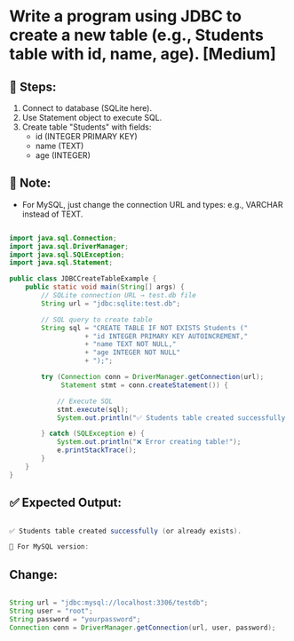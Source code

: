 # Write a program using JDBC to create a new table (e.g., Students table with id, name, age). [Medium]

## 🔹 Steps:
1. Connect to database (SQLite here).
2. Use Statement object to execute SQL.
3. Create table "Students" with fields:
   - id (INTEGER PRIMARY KEY)
   - name (TEXT)
   - age (INTEGER)

## 🔹 Note:
- For MySQL, just change the connection URL and types:
  e.g., VARCHAR instead of TEXT.

```java

import java.sql.Connection;
import java.sql.DriverManager;
import java.sql.SQLException;
import java.sql.Statement;

public class JDBCCreateTableExample {
    public static void main(String[] args) {
        // SQLite connection URL → test.db file
        String url = "jdbc:sqlite:test.db";

        // SQL query to create table
        String sql = "CREATE TABLE IF NOT EXISTS Students ("
                   + "id INTEGER PRIMARY KEY AUTOINCREMENT,"
                   + "name TEXT NOT NULL,"
                   + "age INTEGER NOT NULL"
                   + ");";

        try (Connection conn = DriverManager.getConnection(url);
             Statement stmt = conn.createStatement()) {

            // Execute SQL
            stmt.execute(sql);
            System.out.println("✅ Students table created successfully (or already exists).");

        } catch (SQLException e) {
            System.out.println("❌ Error creating table!");
            e.printStackTrace();
        }
    }
}

```

## ✅ Expected Output:

```java

✅ Students table created successfully (or already exists).

🔄 For MySQL version:

```

## Change:

```java

String url = "jdbc:mysql://localhost:3306/testdb";
String user = "root";
String password = "yourpassword";
Connection conn = DriverManager.getConnection(url, user, password);

```
